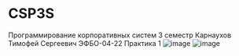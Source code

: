 # CSP3S
Программирование корпоративных систем 3 семестр
Карнаухов Тимофей Сергеевич ЭФБО-04-22
Практика 1
![image](https://github.com/user-attachments/assets/b4880e19-2705-44a5-8fee-7cd13819611f)
![image](https://github.com/user-attachments/assets/7af4c79e-59ed-40a6-949b-fab902495239)
